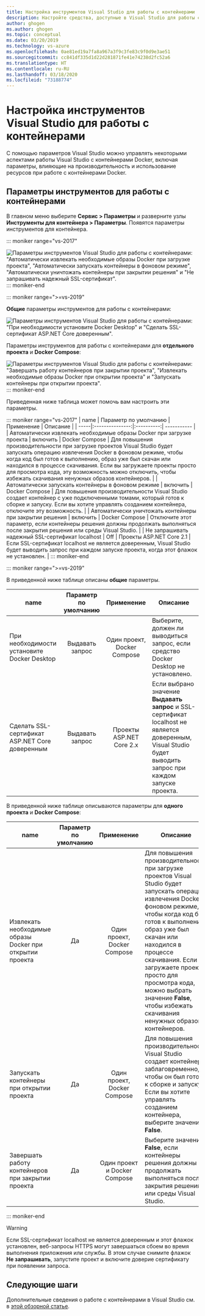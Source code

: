 ```yaml
---
title: Настройка инструментов Visual Studio для работы с контейнерами
description: Настройте средства, доступные в Visual Studio для работы с контейнерами Docker.
author: ghogen
ms.author: ghogen
ms.topic: conceptual
ms.date: 03/20/2019
ms.technology: vs-azure
ms.openlocfilehash: 0ae81ed19a7fa8a967a3f9c3fe83c9f0d9e3ae51
ms.sourcegitcommit: cc841df335d1d22d281871fe41e74238d2fc52a6
ms.translationtype: HT
ms.contentlocale: ru-RU
ms.lasthandoff: 03/18/2020
ms.locfileid: "73188774"
---
```

# <a name="how-to-configure-visual-studio-container-tools"></a>Настройка инструментов Visual Studio для работы с контейнерами

С помощью параметров Visual Studio можно управлять некоторыми аспектами работы Visual Studio с контейнерами Docker, включая параметры, влияющие на производительность и использование ресурсов при работе с контейнерами Docker.

## <a name="container-tools-settings"></a>Параметры инструментов для работы с контейнерами

В главном меню выберите **Сервис > Параметры** и разверните узлы **Инструменты для контейнера > Параметры**. Появятся параметры инструментов для контейнера.

::: moniker range="vs-2017"

![Параметры инструментов Visual Studio для работы с контейнерами: "Автоматически извлекать необходимые образы Docker при загрузке проекта", "Автоматически запускать контейнеры в фоновом режиме", "Автоматически уничтожать контейнеры при закрытии решения" и "Не запрашивать надежный SSL-сертификат".](./media/overview/visual-studio-docker-tools-options.png)
::: moniker-end

::: moniker range=">=vs-2019"

**Общие** параметры инструментов для работы с контейнерами:

![Параметры инструментов Visual Studio для работы с контейнерами: "При необходимости установите Docker Desktop" и "Сделать SSL-сертификат ASP.NET Core доверенным".](./media/configure-container-tools/tools-options-1.png)

Параметры инструментов для работы с контейнерами для **отдельного проекта** и **Docker Compose**:

![Параметры инструментов Visual Studio для работы с контейнерами: "Завершать работу контейнеров при закрытии проекта", "Извлекать необходимые образы Docker при открытии проекта" и "Запускать контейнеры при открытии проекта".](./media/configure-container-tools/tools-options-2.png)
::: moniker-end

Приведенная ниже таблица может помочь вам настроить эти параметры.

::: moniker range="vs-2017"
| name | Параметр по умолчанию | Применение | Описание |
| -----|:---------------:|:----------:| ----------- |
| Автоматически извлекать необходимые образы Docker при загрузке проекта | включить | Docker Compose | Для повышения производительности при загрузке проектов Visual Studio будет запускать операцию извлечения Docker в фоновом режиме, чтобы когда код был готов к выполнению, образ уже был скачан или находился в процессе скачивания. Если вы загружаете проекты просто для просмотра кода, эту возможность можно отключить, чтобы избежать скачивания ненужных образов контейнеров. |
| Автоматически запускать контейнеры в фоновом режиме | включить | Docker Compose | Для повышения производительности Visual Studio создает контейнер с уже подключенными томами, который готов к сборке и запуску. Если вы хотите управлять созданием контейнера, отключите эту возможность. |
| Автоматически уничтожать контейнеры при закрытии решения | включить | Docker Compose | Отключите этот параметр, если контейнеры решения должны продолжать выполняться после закрытия решения или среды Visual Studio. |
| Не запрашивать надежный SSL-сертификат localhost | Off | Проекты ASP.NET Core 2.1 | Если SSL-сертификат localhost не является доверенным, Visual Studio будет выводить запрос при каждом запуске проекта, когда этот флажок не установлен. |
::: moniker-end

::: moniker range=">=vs-2019"

В приведенной ниже таблице описаны **общие** параметры.

| name | Параметр по умолчанию | Применение | Описание |
| -----|:---------------:|:----------:| ----------- |
| При необходимости установите Docker Desktop | Выдавать запрос | Один проект, Docker Compose | Выберите, должен ли выводиться запрос, если средство Docker Desktop не установлено. |
| Сделать SSL-сертификат ASP.NET Core доверенным | Выдавать запрос | Проекты ASP.NET Core 2.x | Если выбрано значение **Выдавать запрос** и SSL-сертификат localhost не является доверенным, Visual Studio будет выводить запрос при каждом запуске проекта. |

В приведенной ниже таблице описываются параметры для **одного проекта** и **Docker Compose**:

| name | Параметр по умолчанию | Применение | Описание |
| -----|:---------------:|:----------:| ----------- |
| Извлекать необходимые образы Docker при открытии проекта | Да | Один проект, Docker Compose | Для повышения производительности при загрузке проектов Visual Studio будет запускать операцию извлечения Docker в фоновом режиме, чтобы когда код был готов к выполнению, образ уже был скачан или находился в процессе скачивания. Если вы загружаете проекты просто для просмотра кода, можно выбрать значение **False**, чтобы избежать скачивания ненужных образов контейнеров. |
| Запускать контейнеры при открытии проекта | Да | Один проект, Docker Compose | Для повышения производительности Visual Studio создает контейнер заблаговременно, чтобы он был готов к сборке и запуску. Если вы хотите управлять созданием контейнера, выберите значение **False**. |
| Завершать работу контейнеров при закрытии проекта | Да | Один проект и Docker Compose | Выберите значение **False**, если контейнеры решения должны продолжать выполняться после закрытия решения или среды Visual Studio. |

::: moniker-end
> [!WARNING]
> Если SSL-сертификат localhost не является доверенным и этот флажок установлен, веб-запросы HTTPS могут завершаться сбоем во время выполнения приложения или службы. В этом случае снимите флажок **Не запрашивать**, запустите проект и включите доверие сертификату при появлении запроса.

## <a name="next-steps"></a>Следующие шаги

Дополнительные сведения о работе с контейнерами в Visual Studio см. в [этой обзорной статье](overview.md).